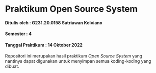 # Praktikum Open Source System
#### Ditulis oleh : G231.20.0158 Satriawan Kelviano
#### Semester : 4
#### Tanggal Praktikum : 14 Oktober 2022
Repositori ini merupakan hasil praktikum *Open Source System* yang
nantinya dapat digunakan untuk menyimpan semua koding-koding yang
dibuat.
